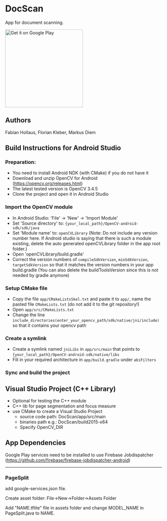 # DocScan
App for document scanning.

<a href='https://play.google.com/store/apps/details?id=at.ac.tuwien.caa.docscan&pcampaignid=MKT-Other-global-all-co-prtnr-py-PartBadge-Mar2515-1'><img alt='Get it on Google Play' src='https://play.google.com/intl/en_us/badges/images/generic/en_badge_web_generic.png' width="250px"/></a>

## Authors
Fabian Hollaus,
Florian Kleber,
Markus Diem

## Build Instructions for Android Studio
### Preparation:
- You need to install Android NDK (with CMake) if you do not have it
- Download and unzip OpenCV for Android (https://opencv.org/releases.html)
- The latest tested version is OpenCV 3.4.5
- Clone the project and open it in Android Studio

### Import the OpenCV module
- In Android Studio: 'File' -> 'New' -> 'Import Module'
- Set 'Source directory' to: `{your_local_path}/OpenCV-android-sdk/sdk/java`
- Set 'Module name' to: `openCVLibrary` (Note: Do not include any version number here. If Android studio is saying that there is such a module existing, delete the auto generated openCVLibrary folder in the app root folder.)
- Open 'openCVLibrary/build.gradle'
- Correct the version numbers of `compileSdkVersion`, `minSdkVersion`, `targetSdkVersion` so that it matches the version numbers in your app build.gradle (You can also delete the buildToolsVersion since this is not needed by gradle anymore)

### Setup CMake file
- Copy the file `app/CMakeListsSkel.txt` and paste it to `app/`, name the pasted file `CMakeLists.txt` (do not add it to the git repository!)
- Open `app/src/CMakeLists.txt`
- Change the line `include_directories(enter_your_opencv_path/sdk/native/jni/include)` so that it contains your opencv path

### Create a symlink
- Create a symlink named `jniLibs` in `app/src/main` that points to `{your_local_path}/OpenCV-android-sdk/native/libs`
- Fill in your required architecture in `app/build.gradle` under `abiFilters`

### Sync and build the project

## Visual Studio Project (C++ Library)
- Optional for testing the C++ module
- C++ lib for page segmentation and focus measure
- use CMake to create a Visual Studio Project
  - source code path: DocScan/app/src/main
  - binaries path e.g.: DocScan/build2015-x64
  - Specify OpenCV_DIR

## App Dependencies
Google Play services need to be installed to use Firebase Jobdispatcher (https://github.com/firebase/firebase-jobdispatcher-android)

-------------------------------------------------------

### PageSplit

add google-services.json file.

Create asset folder: File->New->Folder->Assets Folder

Add "NAME.tflite" file in assets folder and change MODEL_NAME in PageSplit.java to NAME.
